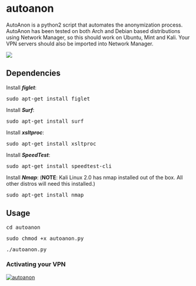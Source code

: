 # autoanon
AutoAnon is a python2 script that automates the anonymization process. AutoAnon has been tested on
both Arch and Debian based distributions using Network Manager, so this should work on Ubuntu, Mint 
and Kali. Your VPN servers should also be imported into Network Manager.

![](http://imgur.com/axmp9DWl.png)

## Dependencies
Install **_figlet_**:
<pre>sudo apt-get install figlet</pre>

Install **_Surf_**:
<pre>sudo apt-get install surf</pre>

Install **_xsltproc_**:
<pre>sudo apt-get install xsltproc</pre>

Install **_SpeedTest_**:
<pre>sudo apt-get install speedtest-cli</pre>

Install **_Nmap_**:
(**NOTE**: Kali Linux 2.0 has nmap installed out of the box. All other distros will need this installed.)
<pre>sudo apt-get install nmap</pre>

## Usage
<pre>cd autoanon</pre>
<pre>sudo chmod +x autoanon.py</pre>
<pre>./autoanon.py</pre>

### Activating your VPN
[![autoanon](https://asciinema.org/a/4ccd1v7qjh16mqqg2ubmytcw5.png)](https://asciinema.org/a/4ccd1v7qjh16mqqg2ubmytcw5)
